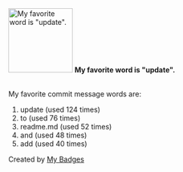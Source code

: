 <img src="https://my-badges.github.io/my-badges/favorite-word.png" alt="My favorite word is &quot;update&quot;." title="My favorite word is &quot;update&quot;." width="128">
<strong>My favorite word is &quot;update&quot;.</strong>
<br><br>

My favorite commit message words are:

1. update (used 124 times)
2. to (used 76 times)
3. readme.md (used 52 times)
4. and (used 48 times)
5. add (used 40 times)


Created by <a href="https://github.com/my-badges/my-badges">My Badges</a>